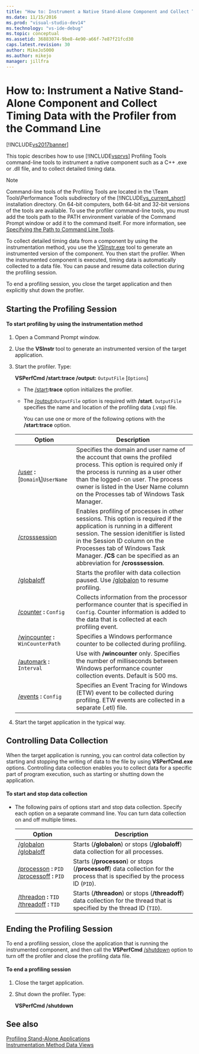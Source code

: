 ```yaml
---
title: "How to: Instrument a Native Stand-Alone Component and Collect Timing Data with the Profiler from the Command Line | Microsoft Docs"
ms.date: 11/15/2016
ms.prod: "visual-studio-dev14"
ms.technology: "vs-ide-debug"
ms.topic: conceptual
ms.assetid: 36883074-9be8-4e90-a66f-7e87f21fcd30
caps.latest.revision: 30
author: MikeJo5000
ms.author: mikejo
manager: jillfra
---
```

# How to: Instrument a Native Stand-Alone Component and Collect Timing Data with the Profiler from the Command Line
[!INCLUDE[vs2017banner](../includes/vs2017banner.md)]

This topic describes how to use [!INCLUDE[vsprvs](../includes/vsprvs-md.md)] Profiling Tools command-line tools to instrument a native component such as a C++ .exe or .dll file, and to collect detailed timing data.  

> [!NOTE]
> Command-line tools of the Profiling Tools are located in the \Team Tools\Performance Tools subdirectory of the [!INCLUDE[vs_current_short](../includes/vs-current-short-md.md)] installation directory. On 64-bit computers, both 64-bit and 32-bit versions of the tools are available. To use the profiler command-line tools, you must add the tools path to the PATH environment variable of the Command Prompt window or add it to the command itself. For more information, see [Specifying the Path to Command Line Tools](../profiling/specifying-the-path-to-profiling-tools-command-line-tools.md).  

 To collect detailed timing data from a component by using the instrumentation method, you use the [VSInstr.exe](../profiling/vsinstr.md) tool to generate an instrumented version of the component. You then start the profiler. When the instrumented component is executed, timing data is automatically collected to a data file. You can pause and resume data collection during the profiling session.  

 To end a profiling session, you close the target application and then explicitly shut down the profiler.  

## Starting the Profiling Session  

#### To start profiling by using the instrumentation method  

1. Open a Command Prompt window.  

2. Use the **VSInstr** tool to generate an instrumented version of the target application.  

3. Start the profiler. Type:  

    **VSPerfCmd /start:trace /output:** `OutputFile` [`Options`]  

   - The [/start](../profiling/start.md)**:trace** option initializes the profiler.  

   - The [/output](../profiling/output.md)**:**`OutputFile` option is required with **/start**. `OutputFile` specifies the name and location of the profiling data (.vsp) file.  

     You can use one or more of the following options with the **/start:trace** option.  

   |                                 Option                                  |                                                                                                                                                 Description                                                                                                                                                 |
   |-------------------------------------------------------------------------|-------------------------------------------------------------------------------------------------------------------------------------------------------------------------------------------------------------------------------------------------------------------------------------------------------------|
   | [/user](../profiling/user-vsperfcmd.md) **:**[`Domain`**\\**]`UserName` |             Specifies the domain and user name of the account that owns the profiled process. This option is required only if the process is running as a user other than the logged-on user. The process owner is listed in the User Name column on the Processes tab of Windows Task Manager.             |
   |              [/crosssession](../profiling/crosssession.md)              | Enables profiling of processes in other sessions. This option is required if the application is running in a different session. The session idenitifier is listed in the Session ID column on the Processes tab of Windows Task Manager. **/CS** can be specified as an abbreviation for **/crosssession**. |
   |          [/globaloff](../profiling/globalon-and-globaloff.md)           |                                                                                        Starts the profiler with data collection paused. Use [/globalon](../profiling/globalon-and-globaloff.md) to resume profiling.                                                                                        |
   |           [/counter](../profiling/counter.md) **:** `Config`            |                                                               Collects information from the processor performance counter that is specified in `Config`. Counter information is added to the data that is collected at each profiling event.                                                                |
   |    [/wincounter](../profiling/wincounter.md) **:** `WinCounterPath`     |                                                                                                                  Specifies a Windows performance counter to be collected during profiling.                                                                                                                  |
   |         [/automark](../profiling/automark.md) **:** `Interval`          |                                                                                Use with **/wincounter** only. Specifies the number of milliseconds between Windows performance counter collection events. Default is 500 ms.                                                                                |
   |       [/events](../profiling/events-vsperfcmd.md) **:** `Config`        |                                                                                  Specifies an Event Tracing for Windows (ETW) event to be collected during profiling. ETW events are collected in a separate (.etl) file.                                                                                   |

4. Start the target application in the typical way.  

## Controlling Data Collection  
 When the target application is running, you can control data collection by starting and stopping the writing of data to the file by using **VSPerfCmd.exe** options. Controlling data collection enables you to collect data for a specific part of program execution, such as starting or shutting down the application.  

#### To start and stop data collection  

- The following pairs of options start and stop data collection. Specify each option on a separate command line. You can turn data collection on and off multiple times.  

    |Option|Description|  
    |------------|-----------------|  
    |[/globalon /globaloff](../profiling/globalon-and-globaloff.md)|Starts (**/globalon**) or stops (**/globaloff**) data collection for all processes.|  
    |[/processon](../profiling/processon-and-processoff.md) **:** `PID` [/processoff](../profiling/processon-and-processoff.md) **:** `PID`|Starts (**/processon**) or stops (**/processoff**) data collection for the process that is specified by the process ID (`PID`).|  
    |[/threadon](../profiling/threadon-and-threadoff.md) **:** `TID` [/threadoff](../profiling/threadon-and-threadoff.md) **:** `TID`|Starts (**/threadon**) or stops (**/threadoff**) data collection for the thread that is specified by the thread ID (`TID`).|  

## Ending the Profiling Session  
 To end a profiling session, close the application that is running the instrumented component, and then call the **VSPerfCmd** [/shutdown](../profiling/shutdown.md) option to turn off the profiler and close the profiling data file.  

#### To end a profiling session  

1. Close the target application.  

2. Shut down the profiler. Type:  

     **VSPerfCmd /shutdown**  

## See also  
 [Profiling Stand-Alone Applications](../profiling/command-line-profiling-of-stand-alone-applications.md)   
 [Instrumentation Method Data Views](../profiling/instrumentation-method-data-views.md)
